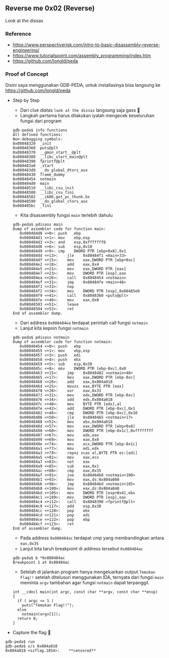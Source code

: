 ## Reverse me 0x02 (Reverse)
Look at the dissas

### Reference
- https://www.perspectiverisk.com/intro-to-basic-disassembly-reverse-engineering/
- https://www.tutorialspoint.com/assembly_programming/index.htm
- https://github.com/longld/peda

### Proof of Concept
Disini saya menggunakan GDB-PEDA, untuk installasinya bisa langsung ke https://github.com/longld/peda

- Step by Step
	- Dari clue diatas `look at the dissas` langsung saja gass :horse_racing:
	- Langkah pertama harus dilakukan iyalah mengecek keseluruhan fungsi dari program
	```
	gdb-peda$ info functions 
	All defined functions:
	Non-debugging symbols:
	0x08048320  _init
	0x08048360  puts@plt
	0x08048370  __gmon_start__@plt
	0x08048380  __libc_start_main@plt
	0x08048390  fprintf@plt
	0x080483a0  _start
	0x080483d0  __do_global_dtors_aux
	0x08048430  frame_dummy
	0x08048454  notmain
	0x080484d0  main
	0x08048510  __libc_csu_init
	0x08048580  __libc_csu_fini
	0x08048582  __i686.get_pc_thunk.bx
	0x08048590  __do_global_ctors_aux
	0x080485bc  _fini
	```
	- Kita disassembly fungsi ```main``` terlebih dahulu
	```
	gdb-peda$ pdisass main
	Dump of assembler code for function main:
	   0x080484d0 <+0>:	push   ebp
	   0x080484d1 <+1>:	mov    ebp,esp
	   0x080484d3 <+3>:	and    esp,0xfffffff0
	   0x080484d6 <+6>:	sub    esp,0x10
	   0x080484d9 <+9>:	cmp    DWORD PTR [ebp+0x8],0x1
	   0x080484dd <+13>:	jle    0x80484f1 <main+33>
	   0x080484df <+15>:	mov    eax,DWORD PTR [ebp+0xc]
	   0x080484e2 <+18>:	add    eax,0x4
	   0x080484e5 <+21>:	mov    eax,DWORD PTR [eax]
	   0x080484e7 <+23>:	mov    DWORD PTR [esp],eax
	   0x080484ea <+26>:	call   0x8048454 <notmain>
	   0x080484ef <+31>:	jmp    0x80484fe <main+46>
	   0x080484f1 <+33>:	nop
	   0x080484f2 <+34>:	mov    DWORD PTR [esp],0x80485e0
	   0x080484f9 <+41>:	call   0x8048360 <puts@plt>
	   0x080484fe <+46>:	mov    eax,0x0
	   0x08048503 <+51>:	leave  
	   0x08048504 <+52>:	ret    
	End of assembler dump.
	```
	- Dari address ```0x080484ea``` terdapat perintah call fungsi ```notmain```
	- Lanjut kita kepoin fungsi ```notmain```
	```
	gdb-peda$ pdisass notmain
	Dump of assembler code for function notmain:
	   0x08048454 <+0>:	push   ebp
	   0x08048455 <+1>:	mov    ebp,esp
	   0x08048457 <+3>:	push   edi
	   0x08048458 <+4>:	push   ebx
	   0x08048459 <+5>:	sub    esp,0x30
	   0x0804845c <+8>:	mov    DWORD PTR [ebp-0xc],0x0
	   0x08048463 <+15>:	jmp    0x8048482 <notmain+46>
	   0x08048465 <+17>:	mov    eax,DWORD PTR [ebp-0xc]
	   0x08048468 <+20>:	add    eax,0x804a018
	   0x0804846d <+25>:	movzx  eax,BYTE PTR [eax]
	   0x08048470 <+28>:	xor    eax,0x33
	   0x08048473 <+31>:	mov    edx,DWORD PTR [ebp-0xc]
	   0x08048476 <+34>:	add    edx,0x804a018
	   0x0804847c <+40>:	mov    BYTE PTR [edx],al
	   0x0804847e <+42>:	add    DWORD PTR [ebp-0xc],0x1
	   0x08048482 <+46>:	cmp    DWORD PTR [ebp-0xc],0x10
	   0x08048486 <+50>:	jle    0x8048465 <notmain+17>
	   0x08048488 <+52>:	mov    ebx,0x804a018
	   0x0804848d <+57>:	mov    eax,DWORD PTR [ebp+0x8]
	   0x08048490 <+60>:	mov    DWORD PTR [ebp-0x1c],0xffffffff
	   0x08048497 <+67>:	mov    edx,eax
	   0x08048499 <+69>:	mov    eax,0x0
	   0x0804849e <+74>:	mov    ecx,DWORD PTR [ebp-0x1c]
	   0x080484a1 <+77>:	mov    edi,edx
	   0x080484a3 <+79>:	repnz scas al,BYTE PTR es:[edi]
	   0x080484a5 <+81>:	mov    eax,ecx
	   0x080484a7 <+83>:	not    eax
	   0x080484a9 <+85>:	sub    eax,0x1
	   0x080484ac <+88>:	cmp    eax,0x35
	   0x080484af <+91>:	jne    0x80484b8 <notmain+100>
	   0x080484b1 <+93>:	mov    eax,ds:0x804a060
	   0x080484b6 <+98>:	jmp    0x80484bd <notmain+105>
	   0x080484b8 <+100>:	mov    eax,ds:0x804a040
	   0x080484bd <+105>:	mov    DWORD PTR [esp+0x4],ebx
	   0x080484c1 <+109>:	mov    DWORD PTR [esp],eax
	   0x080484c4 <+112>:	call   0x8048390 <fprintf@plt>
	   0x080484c9 <+117>:	add    esp,0x30
	   0x080484cc <+120>:	pop    ebx
	   0x080484cd <+121>:	pop    edi
	   0x080484ce <+122>:	pop    ebp
	   0x080484cf <+123>:	ret    
	End of assembler dump.
	```
	- Pada address ```0x080484ac``` terdapat cmp yang membandingkan antara ```eax,0x35```
	- Lanjut kita taruh breakpoint di address tersebut ```0x080484ac```
	```
	gdb-peda$ b *0x080484ac
	Breakpoint 1 at 0x80484ac
	```
	- Setelah di jalankan program hanya mengeluarkan output ```Temukan Flag!!``` setelah ditelusuri menggunakan IDA, ternyata dari fungsi ```main``` meminta ```argv``` tambahan agar fungsi ```notmain``` dapat terpanggil.
	```
	int __cdecl main(int argc, const char **argv, const char **envp)
	{
	  if ( argc <= 1 )
	    puts("Temukan Flag!!");
	  else
	    notmain(argv[1]);
	  return 0;
	}
	```
	
- Capture the flag :triangular_flag_on_post:
```
gdb-peda$ run
gdb-peda$ x/s 0x804a018
0x804a018 <szflag.1854>:	**censored**
```